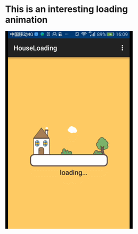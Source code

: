 # This is an interesting loading animation
![image](https://github.com/BaymaxTong/HouseLoading/blob/master/loading.gif)
